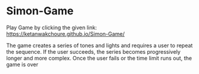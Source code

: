# Simon-Game

Play Game by clicking the  given link:
   https://ketanwakchoure.github.io/Simon-Game/
   
The game creates a series of tones and lights and requires a user to repeat the sequence. 
If the user succeeds, the series becomes progressively longer and more complex. 
Once the user fails or the time limit runs out, the game is over
